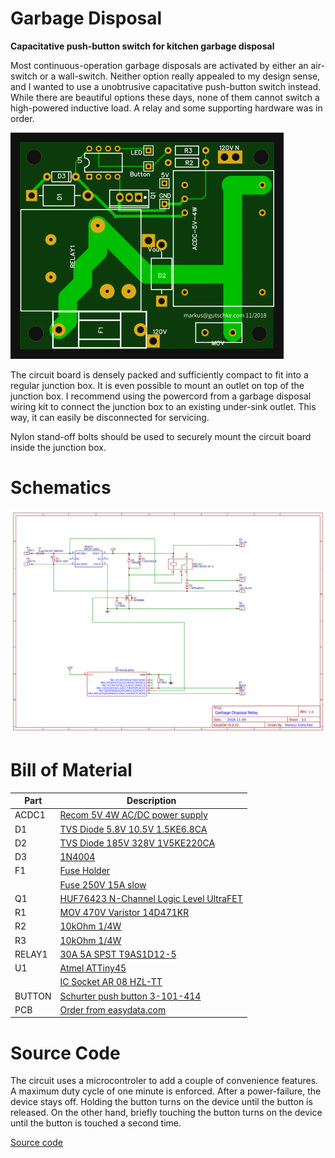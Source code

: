 # Garbage Disposal
**Capacitative push-button switch for kitchen garbage disposal**

Most continuous-operation garbage disposals are activated by either an air-switch or a
wall-switch. Neither option really appealed to my design sense, and I wanted to 
use a unobtrusive capacitative push-button switch instead. While there are beautiful
options these days, none of them cannot switch a high-powered inductive load. A relay
and some supporting hardware was in order.

[![PCB Photo](https://raw.githubusercontent.com/gutschke/garbagedisposal/master/easyeda/photo.png)](easyeda)

The circuit board is densely packed and sufficiently compact to fit into a regular
junction box. It is even possible to mount an outlet on top of the junction box.
I recommend using the powercord from a garbage disposal wiring kit to connect the
junction box to an existing under-sink outlet. This way, it can easily be disconnected
for servicing.

Nylon stand-off bolts should be used to securely mount the circuit board inside the
junction box.

# Schematics

[![Schematics](https://raw.githubusercontent.com/gutschke/garbagedisposal/master/easyeda/schematics.svg?sanitize=true)](easyeda)

# Bill of Material

| Part | Description |
| ---- | ----------- |
| ACDC1 | [Recom 5V 4W AC/DC power supply](https://www.alliedelec.com/recom-power-inc-rac04-05sa/70052290/) |
| D1 | [TVS Diode 5.8V 10.5V 1.5KE6.8CA](https://www.digikey.com/product-detail/en/1.5KE6.8CA/1.5KE6.8CALFCT-ND/285845) |
| D2 | [TVS Diode 185V 328V 1V5KE220CA](https://www.digikey.com/product-detail/en/1V5KE220CA/1V5KE220CACT-ND/3907941) |
| D3 | [1N4004](https://www.digikey.com/product-detail/en/micro-commercial-co/1N4004-TP/1N4004-TPMSCT-ND/773691) |
| F1 | [Fuse Holder](https://www.digikey.com/product-detail/en/wurth-electronics-inc/696103201002/732-11372-ND/7244556) |
|    | [Fuse 250V 15A slow](https://www.digikey.com/product-detail/en/littelfuse-inc/0215015.MXP/F3251-ND/2023367) |
| Q1 | [HUF76423 N-Channel Logic Level UltraFET](https://www.digikey.com/products/en?keywords=huf76423p3) |
| R1 | [MOV 470V Varistor 14D471KR](https://www.digikey.com/product-detail/en/bourns-inc/MOV-14D471KTR/MOV-14D471KTRCT-ND/5775039) |
| R2 | [10kOhm 1/4W](https://www.digikey.com/product-detail/en/yageo/CFR-25JB-52-10K/10KQBK-ND/338) |
| R3 | [10kOhm 1/4W](https://www.digikey.com/product-detail/en/yageo/CFR-25JB-52-10K/10KQBK-ND/338) |
| RELAY1 | [30A 5A SPST T9AS1D12-5](https://www.digikey.com/product-detail/en/T9AS1D12-5/PB1014-ND/1095335) |
| U1 | [Atmel ATTiny45](https://www.digikey.com/product-detail/en/microchip-technology/ATTINY45-20PU/ATTINY45-20PU-ND/735465) |
|    | [IC Socket AR 08 HZL-TT](https://www.digikey.com/product-detail/en/assmann-wsw-components/AR-08-HZL-TT/AE10011-ND/821765) |
| BUTTON | [Schurter push button 3-101-414](https://www.digikey.com/product-detail/en/3-101-414/486-3357-ND/7104553) |
| PCB | [Order from easydata.com](https://easyeda.com/zodiac_7307/garbage-disposal-relay) |

# Source Code

The circuit uses a microcontroler to add a couple of convenience features. A maximum
duty cycle of one minute is enforced. After a power-failure, the device stays off.
Holding the button turns on the device until the button is released. On the other hand,
briefly touching the button turns on the device until the button is touched a second
time.

[Source code](garbagedisposal.ino)

